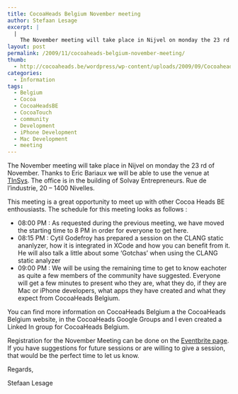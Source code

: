 ```yaml
---
title: CocoaHeads Belgium November meeting
author: Stefaan Lesage
excerpt: |
  |
    The November meeting will take place in Nijvel on monday the 23 rd of November.  Thanks to Eric Bariaux we will be able to use the venue at <a href="http://www.tinsys.com/fr/Main.html">TInSys</a>.  The office is in the building of Solvay Entrepreneurs. Rue de l'industrie, 20 - 1400 Nivelles.
layout: post
permalink: /2009/11/cocoaheads-belgium-november-meeting/
thumb:
  - http://cocoaheads.be/wordpress/wp-content/uploads/2009/09/CocoaheadsBE.png
categories:
  - Information
tags:
  - Belgium
  - Cocoa
  - CocoaHeadsBE
  - CocoaTouch
  - community
  - Development
  - iPhone Development
  - Mac Development
  - meeting
---
```

The November meeting will take place in Nijvel on monday the 23 rd of November. Thanks to Eric Bariaux we will be able to use the venue at [TInSys][1]. The office is in the building of Solvay Entrepreneurs. Rue de l&#8217;industrie, 20 &#8211; 1400 Nivelles. 

This meeting is a great opportunity to meet up with other Cocoa Heads BE enthousiasts. The schedule for this meeting looks as follows :

  * 08:00 PM : As requested during the previous meeting, we have moved the starting time to 8 PM in order for everyone to get here.
  * 08:15 PM : Cytil Godefroy has prepared a session on the CLANG static ananlyzer, how it is integrated in XCode and how you can benefit from it. He will also talk a little about some &#8216;Gotchas&#8217; when using the CLANG static analyzer
  * 09:00 PM : We will be using the remaining time to get to know eachoter as quite a few members of the community have suggested. Everyone will get a few minutes to present who they are, what they do, if they are Mac or iPhone developers, what apps they have created and what they expect from CocoaHeads Belgium.

You can find more information on CocoaHeads Belgium a the CocoaHeads Belgium website, in the CocoaHeads Google Groups and I even created a Linked In group for CocoaHeads Belgium.

Registration for the November Meeting can be done on the [Eventbrite page][2]. If you have suggestions for future sessions or are willing to give a session, that would be the perfect time to let us know. 

Regards, 

Stefaan Lesage

 [1]: http://www.tinsys.com/fr/Main.html
 [2]: http://www.eventbrite.com/event/491143022